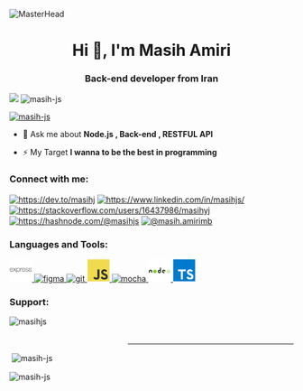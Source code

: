 ![MasterHead](https://i0.wp.com/nextflow.in.th/wp-content/uploads/Node-JS-Banner.jpg?ssl=1)
<h1 align="center">Hi 👋, I'm Masih Amiri</h1>
<h3 align="center">Back-end developer from Iran</h3>
<img src="https://media3.giphy.com/media/xT9IgzoKnwFNmISR8I/giphy.gif?cid=790b761146ded448eaafc646d85e541810e654a95c577a82&rid=giphy.gif&ct=g" />

<img src="https://komarev.com/ghpvc/?username=masih-js&label=Profile%20views&color=0e75b6&style=flat" alt="masih-js" />

<p align="left"> <a href="https://github.com/ryo-ma/github-profile-trophy"><img src="https://github-profile-trophy.vercel.app/?username=masih-js" alt="masih-js" /></a> </p>

- 💬 Ask me about **Node.js , Back-end , RESTFUL API**

- ⚡ My Target **I wanna to be the best in programming**

<h3 align="left">Connect with me:</h3>
<p align="left">
<a href="https://dev.to/https://dev.to/masihj" target="blank"><img align="center" src="https://raw.githubusercontent.com/rahuldkjain/github-profile-readme-generator/master/src/images/icons/Social/devto.svg" alt="https://dev.to/masihj" height="30" width="40" /></a>
<a href="https://linkedin.com/in/https://www.linkedin.com/in/masihjs/" target="blank"><img align="center" src="https://raw.githubusercontent.com/rahuldkjain/github-profile-readme-generator/master/src/images/icons/Social/linked-in-alt.svg" alt="https://www.linkedin.com/in/masihjs/" height="30" width="40" /></a>
<a href="https://stackoverflow.com/users/https://stackoverflow.com/users/16437986/masihyj" target="blank"><img align="center" src="https://raw.githubusercontent.com/rahuldkjain/github-profile-readme-generator/master/src/images/icons/Social/stack-overflow.svg" alt="https://stackoverflow.com/users/16437986/masihyj" height="30" width="40" /></a>
<a href="https://hashnode.com/https://hashnode.com/@masihjs" target="blank"><img align="center" src="https://raw.githubusercontent.com/rahuldkjain/github-profile-readme-generator/master/src/images/icons/Social/hashnode.svg" alt="https://hashnode.com/@masihjs" height="30" width="40" /></a>
<a href="https://medium.com/@masih.amirimb" target="blank"><img align="center" src="https://raw.githubusercontent.com/rahuldkjain/github-profile-readme-generator/master/src/images/icons/Social/medium.svg" alt="@masih.amirimb" height="30" width="40" /></a>
</p>

<h3 align="left">Languages and Tools:</h3>
<p align="left"> <a href="https://expressjs.com" target="_blank" rel="noreferrer"> <img src="https://raw.githubusercontent.com/devicons/devicon/master/icons/express/express-original-wordmark.svg" alt="express" width="40" height="40"/> </a> <a href="https://www.figma.com/" target="_blank" rel="noreferrer"> <img src="https://www.vectorlogo.zone/logos/figma/figma-icon.svg" alt="figma" width="40" height="40"/> </a> <a href="https://git-scm.com/" target="_blank" rel="noreferrer"> <img src="https://www.vectorlogo.zone/logos/git-scm/git-scm-icon.svg" alt="git" width="40" height="40"/> </a> <a href="https://developer.mozilla.org/en-US/docs/Web/JavaScript" target="_blank" rel="noreferrer"> <img src="https://raw.githubusercontent.com/devicons/devicon/master/icons/javascript/javascript-original.svg" alt="javascript" width="40" height="40"/> </a> <a href="https://mochajs.org" target="_blank" rel="noreferrer"> <img src="https://www.vectorlogo.zone/logos/mochajs/mochajs-icon.svg" alt="mocha" width="40" height="40"/> </a> <a href="https://nodejs.org" target="_blank" rel="noreferrer"> <img src="https://raw.githubusercontent.com/devicons/devicon/master/icons/nodejs/nodejs-original-wordmark.svg" alt="nodejs" width="40" height="40"/> </a> <a href="https://www.typescriptlang.org/" target="_blank" rel="noreferrer"> <img src="https://raw.githubusercontent.com/devicons/devicon/master/icons/typescript/typescript-original.svg" alt="typescript" width="40" height="40"/> </a> </p>

<h3 align="left">Support:</h3>
<p><a href="https://www.buymeacoffee.com/masihjs"> <img align="left" src="https://cdn.buymeacoffee.com/buttons/v2/default-yellow.png" height="50" width="210" alt="masihjs" /></a></p><br><br>

<hr>

<p>&nbsp;<img align="center" src="https://github-readme-stats.vercel.app/api?username=masih-js&show_icons=true&locale=en" alt="masih-js" /></p>

<p><img align="center" src="https://github-readme-streak-stats.herokuapp.com/?user=masih-js&" alt="masih-js" /></p>

